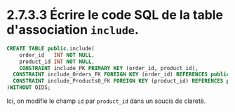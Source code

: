 # 2.7.3.3 Écrire le code SQL de la table d'association `include`.

```sql
CREATE TABLE public.include(
	order_id   INT NOT NULL,
	product_id INT NOT NULL,
	CONSTRAINT include_PK PRIMARY KEY (order_id, product_id),
  CONSTRAINT include_Orders_FK FOREIGN KEY (order_id) REFERENCES public.Orders(order_id),
  CONSTRAINT include_Products0_FK FOREIGN KEY (product_id) REFERENCES public.Products(id)
)WITHOUT OIDS;
```

Ici, on modifie le champ `id` par `product_id` dans un soucis de claretè.